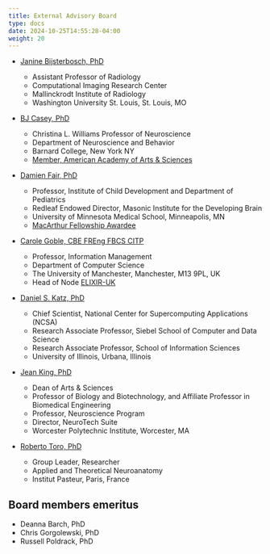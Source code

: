 ```yaml
---
title: External Advisory Board
type: docs
date: 2024-10-25T14:55:28-04:00
weight: 20
---
```


- [Janine Bijsterbosch, PhD](https://www.mir.wustl.edu/employees/janine-bijsterbosch/)
    - Assistant Professor of Radiology
    - Computational Imaging Research Center
    - Mallinckrodt Institute of Radiology
    - Washington University St. Louis, St. Louis, MO

- [BJ Casey, PhD](https://barnard.edu/profiles/bj-casey)
    - Christina L. Williams Professor of Neuroscience
    - Department of Neuroscience and Behavior
    - Barnard College, New York NY
    - [Member, American Academy of Arts & Sciences](https://www.amacad.org/person/bj-casey)

- [Damien Fair, PhD](https://midb.umn.edu/staff/damien-fair)
    - Professor, Institute of Child Development and Department of Pediatrics
    - Redleaf Endowed Director, Masonic Institute for the Developing Brain
    - University of Minnesota Medical School, Minneapolis, MN
    - [MacArthur Fellowship Awardee](https://www.macfound.org/fellows/class-of-2020/damien-fair#searchresults)

- [Carole Goble, CBE FREng FBCS CITP](https://research.manchester.ac.uk/en/persons/carole.goble)
    - Professor, Information Management
    - Department of Computer Science
    - The University of Manchester, Manchester, M13 9PL, UK
    - Head of Node [ELIXIR-UK](https://elixiruknode.org/)

- [Daniel S. Katz, PhD](https://danielskatz.org/)
    - Chief Scientist, National Center for Supercomputing Applications (NCSA)
    - Research Associate Professor, Siebel School of Computer and Data Science
    - Research Associate Professor, School of Information Sciences
    - University of Illinois, Urbana, Illinois

- [Jean King, PhD](https://www.wpi.edu/people/faculty/jaking)
    - Dean of Arts & Sciences
    - Professor of Biology and Biotechnology, and Affiliate Professor in Biomedical Engineering
    - Professor, Neuroscience Program
    - Director, NeuroTech Suite
    - Worcester Polytechnic Institute, Worcester, MA

- [Roberto Toro, PhD](https://research.pasteur.fr/en/member/roberto-toro/)
    - Group Leader, Researcher
    - Applied and Theoretical Neuroanatomy
    - Institut Pasteur, Paris, France

## Board members emeritus

- Deanna Barch, PhD
- Chris Gorgolewski, PhD
- Russell Poldrack, PhD

